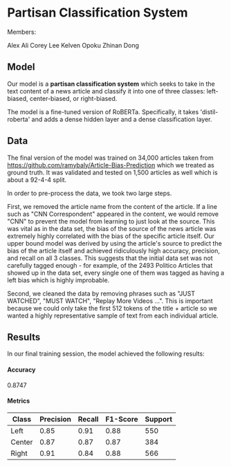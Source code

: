 # Partisan Classification System

Members:

Alex Ali
Corey Lee
Kelven Opoku
Zhinan Dong


## Model

Our model is a **partisan classification system** which seeks to take in the text content of a news article and classify it into one of three classes: left-biased, center-biased, or right-biased. 

The model is a fine-tuned version of RoBERTa. Specifically, it takes 'distil-roberta' and adds a dense hidden layer and a dense classification layer.

## Data 
The final version of the model was trained on 34,000 articles taken from https://github.com/ramybaly/Article-Bias-Prediction which we treated as ground truth. It was validated and tested on 1,500 articles as well which is about a 92-4-4 split. 

In order to pre-process the data, we took two large steps. 

First, we removed the article name from the content of the article. If a line such as "CNN Correspondent" appeared in the content, we would remove "CNN" to prevent the model from learning to just look at the source. This was vital as in the data set, the bias of the source of the news article was extremely highly correlated with the bias of the specific article itself. Our upper bound model was derived by using the article's source to predict the bias of the article itself and achieved ridiculously high accuracy, precision, and recall on all 3 classes. This suggests that the initial data set was not carefully tagged enough - for example, of the 2493 Politico Articles that showed up in the data set, every single one of them was tagged as having a left bias which is highly improbable.

Second, we cleaned the data by removing phrases such as "JUST WATCHED", "MUST WATCH", "Replay More Videos ...". This is important because we could only take the first 512 tokens of the title + article so we wanted a highly representative sample of text from each individual article. 

## Results

In our final training session, the model achieved the following results:

#### Accuracy
0.8747
#### Metrics
| Class  | Precision | Recall | F1-Score | Support |
|--------|-----------|--------|----------|---------|
| Left   | 0.85      | 0.91   | 0.88     | 550     |
| Center | 0.87      | 0.87   | 0.87     | 384     |
| Right  | 0.91      | 0.84   | 0.88     | 566     |
